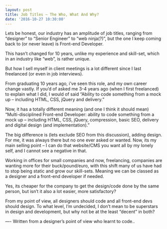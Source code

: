 ```yaml
---
layout: post
title: Job Titles – The Who, What And Why?
date: '2016-10-27 10:30:00'
---
```


Lets be honest, our industry has an amplitude of job titles, ranging from “designer” to “Senior Engineer” to “web ninja(?)”, but the one I keep coming back to (or never leave) is Front-end Developer.

This hasn’t changed for 10 years, unlike my experience and skill-set, which in an industry like “web”, is rather unique.

But how I sell myself in client meetings is a lot different since I last freelanced (or even in job interviews).

From graduating 10 years ago, i’ve seen this role, and my own career change vastly.
If you’d of asked me 3-4 years ago (when I first freelanced) to explain what I did, I would of said
“Ability to code something from a mock up – including HTML, CSS, jQuery and delivery.”

Now, it has a totally different meaning (and one I think it should mean)
“Multi-disciplined Front-end Developer: ability to code something from a mock up – including HTML, CSS, jQuery, compression, basic SEO, delivery and digital design (and implementation).”

The big difference is (lets exclude SEO from this discussion), adding design. For me, it was always there but no one ever asked or wanted. Now, its my main selling point – I can do that website/CMS you want all by my lonely self, and I cannot see a negative in that.

Working in offices for small companies and now, freelancing, companies are wanting more for their buck/pound/euro, with this shift many of us have had to stop being static and grow our skill-sets. Meaning we can be classed as a designer and a front-end developer if needed.

Yes, its cheaper for the company to get the design/code done by the same person, but isn’t it also a lot easier, more satisfactory?

From my point of view, all designers should code and all front-end devs should design. To what level, I’m undecided, I don’t mean to be superstars in design and development, but why not be at the least “decent” in both?

<div class="strong">—- Written from a designer’s point of view who learnt to code.</span>.
